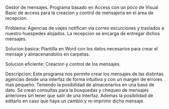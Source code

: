 Gestor de mensajes.
Programa basado en Access con un poco de Visual Basic de access para la creacion y control de mensajeria en el area de recepcion.

Problema: Agencias de viajes notifican via correo excurciones y traslados a nuestro huespedes alojados. La recepcion se encarga de entregar dichos mensajes.

Solucion basica: Plantilla en Word con los datos necesarios para crear el mensaje y almacenandolos en carpetas.

Solucion eficiente: Creacion y control de los mensajes.

Descripcion: Este programa nos permite crear los mensajes de las distintas agencias desde una interfaz de forma intuitiva y con un margen de errores mas pequeño. Teniendo la posibilidad de almacenarlos en una base de dato. Se crean consultas para la busquedas y chequeo de mensajes anteriores sin tener que salir de una interfaz. Ademas la posibilidad de editarlo en caso que haya un cambio y re-imprimir dicho mensaje.
